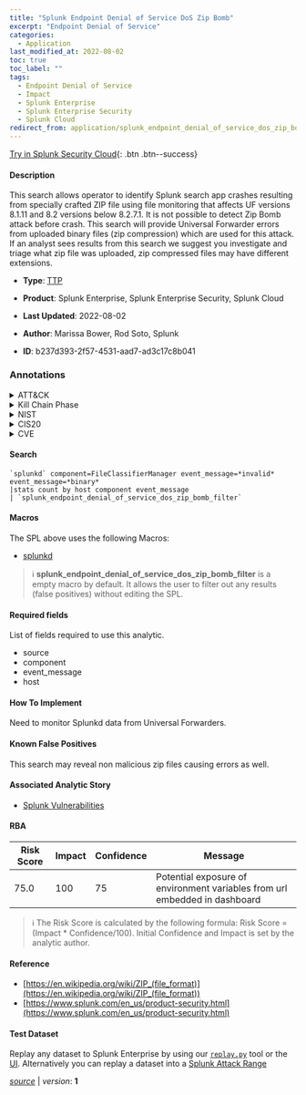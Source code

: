 ```yaml
---
title: "Splunk Endpoint Denial of Service DoS Zip Bomb"
excerpt: "Endpoint Denial of Service"
categories:
  - Application
last_modified_at: 2022-08-02
toc: true
toc_label: ""
tags:
  - Endpoint Denial of Service
  - Impact
  - Splunk Enterprise
  - Splunk Enterprise Security
  - Splunk Cloud
redirect_from: application/splunk_endpoint_denial_of_service_dos_zip_bomb/
---
```




[Try in Splunk Security Cloud](https://www.splunk.com/en_us/cyber-security.html){: .btn .btn--success}

#### Description

This search allows operator to identify Splunk search app crashes resulting from specially crafted ZIP file using file monitoring that affects UF versions 8.1.11 and 8.2 versions below 8.2.7.1. It is not possible to detect Zip Bomb attack before crash. This search will provide Universal Forwarder errors from uploaded binary files (zip compression) which are used for this attack. If an analyst sees results from this search we suggest you investigate and triage what zip file was uploaded, zip compressed files may have different extensions.

- **Type**: [TTP](https://github.com/splunk/security_content/wiki/Detection-Analytic-Types)
- **Product**: Splunk Enterprise, Splunk Enterprise Security, Splunk Cloud

- **Last Updated**: 2022-08-02
- **Author**: Marissa Bower, Rod Soto, Splunk
- **ID**: b237d393-2f57-4531-aad7-ad3c17c8b041

### Annotations
<details>
  <summary>ATT&CK</summary>

<div markdown="1">

#### [ATT&CK](https://attack.mitre.org/)

| ID          | Technique   | Tactic         |
| ----------- | ----------- |--------------- |
| [T1499](https://attack.mitre.org/techniques/T1499/) | Endpoint Denial of Service | Impact |

</div>
</details>


<details>
  <summary>Kill Chain Phase</summary>

<div markdown="1">

* Actions On Objectives


</div>
</details>


<details>
  <summary>NIST</summary>

<div markdown="1">

* DE.CM



</div>
</details>

<details>
  <summary>CIS20</summary>

<div markdown="1">

* CIS 10



</div>
</details>

<details>
  <summary>CVE</summary>

<div markdown="1">


</div>
</details>


#### Search

```
`splunkd` component=FileClassifierManager event_message=*invalid* event_message=*binary* 
|stats count by host component event_message 
| `splunk_endpoint_denial_of_service_dos_zip_bomb_filter`
```

#### Macros
The SPL above uses the following Macros:
* [splunkd](https://github.com/splunk/security_content/blob/develop/macros/splunkd.yml)

> :information_source:
> **splunk_endpoint_denial_of_service_dos_zip_bomb_filter** is a empty macro by default. It allows the user to filter out any results (false positives) without editing the SPL.



#### Required fields
List of fields required to use this analytic.
* source
* component
* event_message
* host



#### How To Implement
Need to monitor Splunkd data from Universal Forwarders.
#### Known False Positives
This search may reveal non malicious zip files causing errors as well.

#### Associated Analytic Story
* [Splunk Vulnerabilities](/stories/splunk_vulnerabilities)




#### RBA

| Risk Score  | Impact      | Confidence   | Message      |
| ----------- | ----------- |--------------|--------------|
| 75.0 | 100 | 75 | Potential exposure of environment variables from url embedded in dashboard |


> :information_source:
> The Risk Score is calculated by the following formula: Risk Score = (Impact * Confidence/100). Initial Confidence and Impact is set by the analytic author.


#### Reference

* [https://en.wikipedia.org/wiki/ZIP_(file_format)](https://en.wikipedia.org/wiki/ZIP_(file_format))
* [https://www.splunk.com/en_us/product-security.html](https://www.splunk.com/en_us/product-security.html)



#### Test Dataset
Replay any dataset to Splunk Enterprise by using our [`replay.py`](https://github.com/splunk/attack_data#using-replaypy) tool or the [UI](https://github.com/splunk/attack_data#using-ui).
Alternatively you can replay a dataset into a [Splunk Attack Range](https://github.com/splunk/attack_range#replay-dumps-into-attack-range-splunk-server)




[*source*](https://github.com/splunk/security_content/tree/develop/detections/application/splunk_endpoint_denial_of_service_dos_zip_bomb.yml) \| *version*: **1**